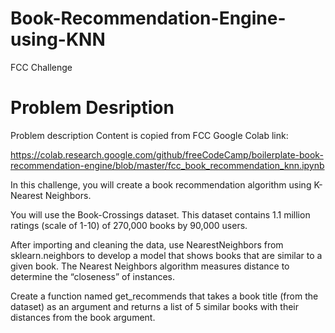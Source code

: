 # Book-Recommendation-Engine-using-KNN
FCC Challenge

# Problem Desription

Problem description Content is copied from FCC Google Colab link:

https://colab.research.google.com/github/freeCodeCamp/boilerplate-book-recommendation-engine/blob/master/fcc_book_recommendation_knn.ipynb

In this challenge, you will create a book recommendation algorithm using K-Nearest Neighbors.

You will use the Book-Crossings dataset. This dataset contains 1.1 million ratings (scale of 1-10) of 270,000 books by 90,000 users.

After importing and cleaning the data, use NearestNeighbors from sklearn.neighbors to develop a model that shows books that are similar to a given book. The Nearest Neighbors algorithm measures distance to determine the “closeness” of instances.

Create a function named get_recommends that takes a book title (from the dataset) as an argument and returns a list of 5 similar books with their distances from the book argument.
